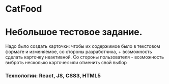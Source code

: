 # CatFood

<h1>Небольшое тестовое задание.</h1> 

<p>Надо было создать карточки: чтобы их содержимое было в текстовом формате и изменяемое, со стороны разработчика, + возможность сделать карточку неактивной. 
Со стороны пользователя - возможность выброть несколько карточек или отменить свой выбор</p>

<h3>Технологии: React, JS, CSS3, HTML5</h3>
